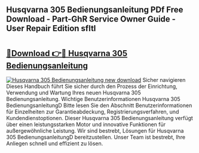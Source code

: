 ## Husqvarna 305 Bedienungsanleitung PDf Free Download - Part-GhR Service Owner Guide - User Repair Edition sfItl

# <h2><a href="http://df2k6j.blite.top/?on=Husqvarna+305+Bedienungsanleitung">🔗Download 👉🔴 Husqvarna 305 Bedienungsanleitung</a></h2>

[![Husqvarna 305 Bedienungsanleitung new download](https://i.imgur.com/lujVjoI.png)](http://df2k6j.blite.top/?on=Husqvarna+305+Bedienungsanleitung)
Sicher navigieren Dieses Handbuch führt Sie sicher durch den Prozess der Einrichtung, Verwendung und Wartung Ihres neuen Husqvarna 305 Bedienungsanleitung. Wichtige Benutzerinformationen Husqvarna 305 BedienungsanleitungD Bitte lesen Sie den Abschnitt Benutzerinformationen für Einzelheiten zur Garantieabdeckung, Registrierungsverfahren, und Kundendienstoptionen. Dieser Husqvarna 305 Bedienungsanleitung verfügt über einen leistungsstarken Motor und innovative Funktionen für außergewöhnliche Leistung. Wir sind bestrebt, Lösungen für Husqvarna 305 BedienungsanleitungD bereitzustellen. Unser Team ist bestrebt, Ihre Anliegen schnell und effizient zu lösen.
